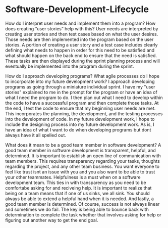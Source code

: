 # Software-Development-Lifecycle

How do I interpret user needs and implement them into a program? How does creating “user stories” help with this?
  User needs are interpreted by creating user stories and then test cases based on what the user desires. Those needs are then implemented into the program based on the user stories. A portion of creating a user story and a test case includes clearly defining what needs to happen in order for this need to be satisfied and what should happen on the back end to ensure that the need is satisfied. These tasks are then displayed during the sprint planning process and will eventually be implemented into the program during the sprint. 
  
How do I approach developing programs? What agile processes do I hope to incorporate into my future development work?
  I approach developing programs as going through a miniature individual sprint. I have my "user stories" explained to me in the prompt for the program or have an idea of what I need the program to do. I then plan out what I need to develop within the code to have a successful program and then complete those tasks. At the end, I test the code to ensure that my beginning user needs are met. This incorporates the planning, the development, and the testing processes into the development of code. In my future development work, I hope to include the designing process into my future development work. As is, I have an idea of what I want to do when developing programs but dont always have it all spelled out. 
  
What does it mean to be a good team member in software development?
  A good team member in software development is transparent, helpful, and determined. It is important to establish an open line of communication with team members. This requires transparency regarding your tasks, thoughts regarding the project, and any other team business. You want everyone to feel like trust isnt an issue with you and you also want to be able to trust your other teammates. Helpfulness is a must when on a software development team. This ties in with transparency as you need to be comfortabe asking for and reciveing help. It is important to realize that being on a team means that if one of us sinks, we all sink. You should always be able to extend a helpful hand when it is needed. And lastly, a good team member is determined. Of course, success is not always linear and sometimes we do fail. The key is being able to bounce back with determination to complete the task whether that involves asking for help or figuring out another way to get the end goal. 

